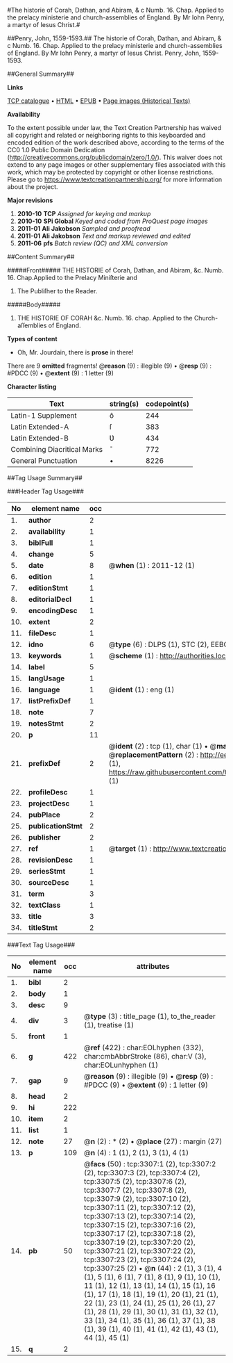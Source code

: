 #The historie of Corah, Dathan, and Abiram, & c Numb. 16. Chap. Applied to the prelacy ministerie and church-assemblies of England. By Mr Iohn Penry, a martyr of Iesus Christ.#

##Penry, John, 1559-1593.##
The historie of Corah, Dathan, and Abiram, & c Numb. 16. Chap. Applied to the prelacy ministerie and church-assemblies of England. By Mr Iohn Penry, a martyr of Iesus Christ.
Penry, John, 1559-1593.

##General Summary##

**Links**

[TCP catalogue](http://www.ota.ox.ac.uk/tcp/)  • 
[HTML](http://tei.it.ox.ac.uk/tcp/Texts-HTML/free/A09/A09294.html)  • 
[EPUB](http://tei.it.ox.ac.uk/tcp/Texts-EPUB/free/A09/A09294.epub) • 
[Page images (Historical Texts)](https://historicaltexts.jisc.ac.uk/eebo-99838916e)

**Availability**

To the extent possible under law, the Text Creation Partnership has waived all copyright and related or neighboring rights to this keyboarded and encoded edition of the work described above, according to the terms of the CC0 1.0 Public Domain Dedication (http://creativecommons.org/publicdomain/zero/1.0/). This waiver does not extend to any page images or other supplementary files associated with this work, which may be protected by copyright or other license restrictions. Please go to https://www.textcreationpartnership.org/ for more information about the project.

**Major revisions**

1. __2010-10__ __TCP__ *Assigned for keying and markup*
1. __2010-10__ __SPi Global__ *Keyed and coded from ProQuest page images*
1. __2011-01__ __Ali Jakobson__ *Sampled and proofread*
1. __2011-01__ __Ali Jakobson__ *Text and markup reviewed and edited*
1. __2011-06__ __pfs__ *Batch review (QC) and XML conversion*

##Content Summary##

#####Front#####
THE HISTORIE of Corah, Dathan, and Abiram, &c. Numb. 16. Chap.Applied to the Prelacy Miniſterie and 
1. The Publiſher to the Reader.

#####Body#####

1. THE HISTORIE OF CORAH &c. Numb. 16. chap. Applied to the Church-aſſemblies of England.

**Types of content**

  * Oh, Mr. Jourdain, there is **prose** in there!

There are 9 **omitted** fragments! 
 @__reason__ (9) : illegible (9)  •  @__resp__ (9) : #PDCC (9)  •  @__extent__ (9) : 1 letter (9)

**Character listing**


|Text|string(s)|codepoint(s)|
|---|---|---|
|Latin-1 Supplement|ô|244|
|Latin Extended-A|ſ|383|
|Latin Extended-B|Ʋ|434|
|Combining             Diacritical Marks|̄|772|
|General Punctuation|•|8226|

##Tag Usage Summary##

###Header Tag Usage###

|No|element name|occ|attributes|
|---|---|---|---|
|1.|__author__|2||
|2.|__availability__|1||
|3.|__biblFull__|1||
|4.|__change__|5||
|5.|__date__|8| @__when__ (1) : 2011-12 (1)|
|6.|__edition__|1||
|7.|__editionStmt__|1||
|8.|__editorialDecl__|1||
|9.|__encodingDesc__|1||
|10.|__extent__|2||
|11.|__fileDesc__|1||
|12.|__idno__|6| @__type__ (6) : DLPS (1), STC (2), EEBO-CITATION (1), PROQUEST (1), VID (1)|
|13.|__keywords__|1| @__scheme__ (1) : http://authorities.loc.gov/ (1)|
|14.|__label__|5||
|15.|__langUsage__|1||
|16.|__language__|1| @__ident__ (1) : eng (1)|
|17.|__listPrefixDef__|1||
|18.|__note__|7||
|19.|__notesStmt__|2||
|20.|__p__|11||
|21.|__prefixDef__|2| @__ident__ (2) : tcp (1), char (1)  •  @__matchPattern__ (2) : ([0-9\-]+):([0-9IVX]+) (1), (.+) (1)  •  @__replacementPattern__ (2) : http://eebo.chadwyck.com/downloadtiff?vid=$1&page=$2 (1), https://raw.githubusercontent.com/textcreationpartnership/Texts/master/tcpchars.xml#$1 (1)|
|22.|__profileDesc__|1||
|23.|__projectDesc__|1||
|24.|__pubPlace__|2||
|25.|__publicationStmt__|2||
|26.|__publisher__|2||
|27.|__ref__|1| @__target__ (1) : http://www.textcreationpartnership.org/docs/. (1)|
|28.|__revisionDesc__|1||
|29.|__seriesStmt__|1||
|30.|__sourceDesc__|1||
|31.|__term__|3||
|32.|__textClass__|1||
|33.|__title__|3||
|34.|__titleStmt__|2||


###Text Tag Usage###

|No|element name|occ|attributes|
|---|---|---|---|
|1.|__bibl__|2||
|2.|__body__|1||
|3.|__desc__|9||
|4.|__div__|3| @__type__ (3) : title_page (1), to_the_reader (1), treatise (1)|
|5.|__front__|1||
|6.|__g__|422| @__ref__ (422) : char:EOLhyphen (332), char:cmbAbbrStroke (86), char:V (3), char:EOLunhyphen (1)|
|7.|__gap__|9| @__reason__ (9) : illegible (9)  •  @__resp__ (9) : #PDCC (9)  •  @__extent__ (9) : 1 letter (9)|
|8.|__head__|2||
|9.|__hi__|222||
|10.|__item__|2||
|11.|__list__|1||
|12.|__note__|27| @__n__ (2) : * (2)  •  @__place__ (27) : margin (27)|
|13.|__p__|109| @__n__ (4) : 1 (1), 2 (1), 3 (1), 4 (1)|
|14.|__pb__|50| @__facs__ (50) : tcp:3307:1 (2), tcp:3307:2 (2), tcp:3307:3 (2), tcp:3307:4 (2), tcp:3307:5 (2), tcp:3307:6 (2), tcp:3307:7 (2), tcp:3307:8 (2), tcp:3307:9 (2), tcp:3307:10 (2), tcp:3307:11 (2), tcp:3307:12 (2), tcp:3307:13 (2), tcp:3307:14 (2), tcp:3307:15 (2), tcp:3307:16 (2), tcp:3307:17 (2), tcp:3307:18 (2), tcp:3307:19 (2), tcp:3307:20 (2), tcp:3307:21 (2), tcp:3307:22 (2), tcp:3307:23 (2), tcp:3307:24 (2), tcp:3307:25 (2)  •  @__n__ (44) : 2 (1), 3 (1), 4 (1), 5 (1), 6 (1), 7 (1), 8 (1), 9 (1), 10 (1), 11 (1), 12 (1), 13 (1), 14 (1), 15 (1), 16 (1), 17 (1), 18 (1), 19 (1), 20 (1), 21 (1), 22 (1), 23 (1), 24 (1), 25 (1), 26 (1), 27 (1), 28 (1), 29 (1), 30 (1), 31 (1), 32 (1), 33 (1), 34 (1), 35 (1), 36 (1), 37 (1), 38 (1), 39 (1), 40 (1), 41 (1), 42 (1), 43 (1), 44 (1), 45 (1)|
|15.|__q__|2||
